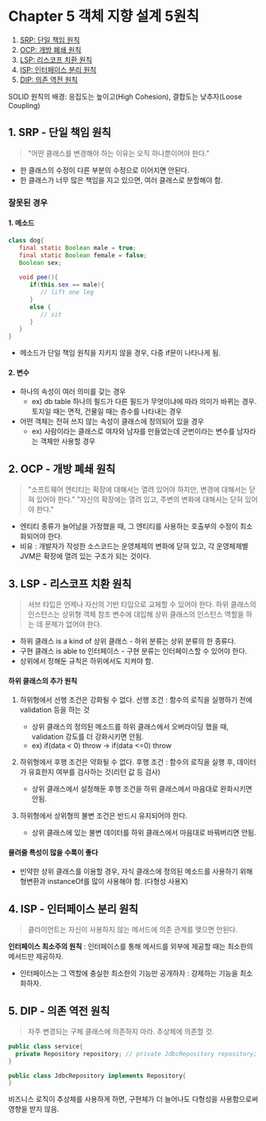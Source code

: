 # Chapter 5 객체 지향 설계 5원칙

1. [SRP: 단일 책임 원칙](#1-srp---단일-책임-원칙)
2. [OCP: 개방 폐쇄 원칙](#2-ocp---개방-폐쇄-원칙)
3. [LSP: 리스코프 치환 원칙](#3-lsp---리스코프-치환-원칙)
4. [ISP: 인터페이스 분리 원칙](#4-isp---인터페이스-분리-원칙)
5. [DIP: 의존 역전 원칙](#5-dip---의존-역전-원칙)

SOLID 원칙의 배경: 응집도는 높이고(High Cohesion), 결합도는 낮추자(Loose Coupling)

## 1. SRP - 단일 책임 원칙

> "어떤 클래스를 변경해야 하는 이유는 오직 하나뿐이어야 한다."

* 한 클래스의 수정이 다른 부분의 수정으로 이어지면 안된다.
* 한 클래스가 너무 많은 책임을 지고 있으면, 여러 클래스로 분할해야 함.

### 잘못된 경우
#### 1. 메소드
```java
class dog{
   final static Boolean male = true;
   final static Boolean female = false;
   Boolean sex;
   
   void pee(){
      if(this.sex == male){
         // lift one leg
      }
      else {
         // sit
      }
   }
}
```
* 메소드가 단일 책임 원칙을 지키지 않을 경우, 다중 if문이 나타나게 됨.

#### 2. 변수

* 하나의 속성이 여러 의미를 갖는 경우
    * ex) db table 하나의 필드가 다른 필드가 무엇이냐에 따라 의미가 바뀌는 경우. 토지일 때는 면적, 건물일 때는 층수를 나타내는 경우
* 어떤 객체는 전혀 쓰지 않는 속성이 클래스에 정의되어 있을 경우
    * ex) 사람이라는 클래스로 여자와 남자를 만들었는데 군번이라는 변수를 남자라는 객체만 사용할 경우

## 2. OCP - 개방 폐쇄 원칙

> "소프트웨어 엔티티는 확장에 대해서는 열려 있어야 하지만, 변경에 대해서는 닫혀 있어야 한다."
> "자신의 확장에는 열려 있고, 주변의 변화에 대해서는 닫혀 있어야 한다."

* 엔티티 종류가 늘어남을 가정했을 때, 그 엔티티를 사용하는 호출부의 수정이 최소화되어야 한다.
* 비유 : 개발자가 작성한 소스코드는 운영체제의 변화에 닫혀 있고, 각 운영체제별 JVM은 확장에 열려 있는 구조가 되는 것이다.

## 3. LSP - 리스코프 치환 원칙

> 서브 타입은 언제나 자신의 기반 타입으로 교체할 수 있어야 한다.
> 하위 클래스의 인스턴스는 상위형 객체 참조 변수에 대입해 상위 클래스의 인스턴스 역할을 하는 데 문제가 없어야 한다.

* 하위 클래스 is a kind of 상위 클래스 - 하위 분류는 상위 분류의 한 종류다.
* 구현 클래스 is able to 인터페이스 - 구현 분류는 인터페이스할 수 있어야 한다.
* 상위에서 정해둔 규칙은 하위에서도 지켜야 함.

#### 하위 클래스의 추가 원칙
1. 하위형에서 선행 조건은 강화될 수 없다.
선행 조건 : 함수의 로직을 실행하기 전에 validation 등을 하는 것

    * 상위 클래스의 정의된 메소드를 하위 클래스에서 오버라이딩 했을 때, validation 강도를 더 강화시키면 안됨.
    - ex) if(data < 0) throw -> if(data <=0) throw

2. 하위형에서 후행 조건은 약화될 수 없다.
후행 조건 : 함수의 로직을 실행 후, 데이터가 유효한지 여부를 검사하는 것(리턴 값 등 검사)

    * 상위 클래스에서 설정해둔 후행 조건을 하위 클래스에서 마음대로 완화시키면 안됨.

3. 하위형에서 상위형의 불변 조건은 반드시 유지되어야 한다.
    * 상위 클래스에 있는 불변 데이터를 하위 클래스에서 마음대로 바꿔버리면 안됨.

#### 물려줄 특성이 많을 수록이 좋다

   * 빈약한 상위 클래스를 이용할 경우, 자식 클래스에 정의된 메소드를 사용하기 위해 형변환과 instanceOf를 많이 사용해야 함. (다형성 사용X)

## 4. ISP - 인터페이스 분리 원칙

> 클라이언트는 자신이 사용하지 않는 메서드에 의존 관계를 맺으면 안된다.

**인터페이스 최소주의 원칙** : 인터페이스를 통해 메서드를 외부에 제공할 때는 최소한의 메서드만 제공하자.
- 인터페이스는 그 역할에 충실한 최소한의 기능만 공개하자 : 강제하는 기능을 최소화하자.

## 5. DIP - 의존 역전 원칙
> 자주 변경되는 구체 클래스에 의존하지 마라. 추상체에 의존할 것.

```Java
public class service{
  private Repository repository; // private JdbcRepository repository; (x)
}

public class JdbcRepository implements Repository{
}
```
비즈니스 로직이 추상체를 사용하게 하면, 구현체가 더 늘어나도 다형성을 사용함으로써 영향을 받지 않음.








